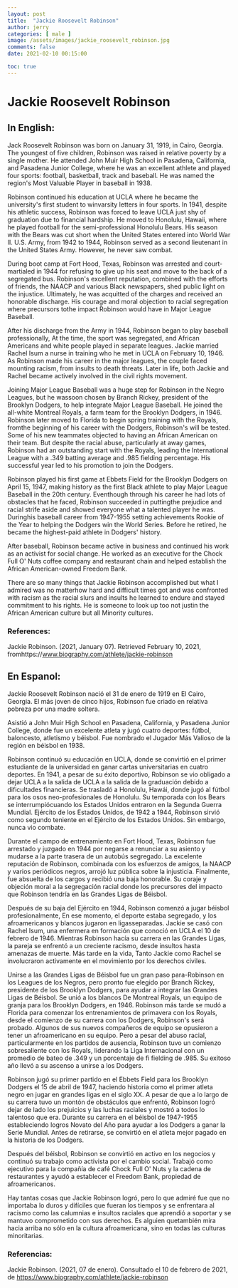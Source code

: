 ```yaml
---
layout: post
title:  "Jackie Roosevelt Robinson"
author: jerry
categories: [ male ]
image: /assets/images/jackie_roosevelt_robinson.jpg
comments: false
date: 2021-02-10 00:15:00

toc: true
---
```

<!-- English Section -->
# Jackie Roosevelt Robinson

## In English:
Jack Roosevelt Robinson was born on January 31, 1919, in Cairo, Georgia. The youngest of five children, Robinson was raised in relative poverty by a single mother. He attended John Muir High School in Pasadena, California, and Pasadena Junior College, where he was an excellent athlete and played four sports: football, basketball, track and baseball. He was named the region's Most Valuable Player in baseball in 1938.

Robinson continued his education at UCLA where he became the university's first student to winvarsity letters in four sports. In 1941, despite his athletic success, Robinson was forced to leave UCLA just shy of graduation due to financial hardship. He moved to Honolulu, Hawaii, where he played football for the semi-professional Honolulu Bears. His season with the Bears was cut short when the United States entered into World War II. U.S. Army, from 1942 to 1944, Robinson served as a second lieutenant in the United States Army. However, he never saw combat. 

During boot camp at Fort Hood, Texas, Robinson was arrested and court-martialed in 1944 for refusing to give up his seat and move to the back of a segregated bus. Robinson's excellent reputation, combined with the efforts of friends, the NAACP and various Black newspapers, shed public light on the injustice. Ultimately, he was acquitted of the charges and received an honorable discharge. His courage and moral objection to racial segregation where precursors tothe impact Robinson would have in Major League Baseball.

After his discharge from the Army in 1944, Robinson began to play baseball professionally, At the time, the sport was segregated, and African Americans and white people played in separate leagues. Jackie married Rachel Isum a nurse in training who he met in UCLA on February 10, 1946. As Robinson made his career in the major leagues, the couple faced mounting racism, from insults to death threats. Later in life, both Jackie and Rachel became actively involved in the civil rights movement.

Joining Major League Baseball was a huge step for Robinson in the Negro Leagues, but he wassoon chosen by Branch Rickey, president of the Brooklyn Dodgers, to help integrate Major League Baseball. He joined the all-white Montreal Royals, a farm team for the Brooklyn Dodgers, in 1946. Robinson later moved to Florida to begin spring training with the Royals, fromthe beginning of his career with the Dodgers, Robinson's will be tested. Some of his new teammates objected to having an African American on their team. But despite the racial abuse, particularly at away games, Robinson had an outstanding start with the Royals, leading the International League with a .349 batting average and .985 fielding percentage. His successful year led to his promotion to join the Dodgers.

Robinson played his first game at Ebbets Field for the Brooklyn Dodgers on April 15, 1947, making history as the first Black athlete to play Major League Baseball in the 20th century. Eventhough through his career he had lots of obstacles that he faced, Robinson succeeded in puttingthe prejudice and racial strife aside and showed everyone what a talented player he was. Duringhis baseball career from 1947-1955 setting achievements Rookie of the Year to helping the Dodgers win the World Series. Before he retired, he became the highest-paid athlete in Dodgers' history. 

After baseball, Robinson became active in business and continued his work as an activist for social change. He worked as an executive for the Chock Full O' Nuts coffee company and restaurant chain and helped establish the African American-owned Freedom Bank. 

There are so many things that Jackie Robinson accomplished but what I admired was no matterhow hard and difficult times got and was confronted with racism as the racial slurs and insults he learned to endure and stayed commitment to his rights. He is someone to look up too not justin the African American culture but all Minority cultures.

### References:
Jackie Robinson. (2021, January 07). Retrieved February 10, 2021, fromhttps://www.biography.com/athlete/jackie-robinson

<!-- Spanish Section -->
## En Espanol:
Jackie Roosevelt Robinson nació el 31 de enero de 1919 en El Cairo, Georgia. El más joven de cinco hijos, Robinson fue criado en relativa pobreza por una madre soltera.

Asistió a John Muir High School en Pasadena, California, y Pasadena Junior College, donde fue un excelente atleta y jugó cuatro deportes: fútbol, baloncesto, atletismo y béisbol. Fue nombrado el Jugador Más Valioso de la región en béisbol en 1938.

Robinson continuó su educación en UCLA, donde se convirtió en el primer estudiante de la universidad en ganar cartas universitarias en cuatro deportes. En 1941, a pesar de su éxito deportivo, Robinson se vio obligado a dejar UCLA a la salida de UCLA a la salida de la graduación debido a dificultades financieras. Se trasladó a Honolulu, Hawái, donde jugó al fútbol para los osos neo-profesionales de Honolulu. Su temporada con los Bears se interrumpiócuando los Estados Unidos entraron en la Segunda Guerra Mundial. Ejército de los Estados Unidos, de 1942 a 1944, Robinson sirvió como segundo teniente en el Ejército de los Estados Unidos. Sin embargo, nunca vio combate. 

Durante el campo de entrenamiento en Fort Hood, Texas, Robinson fue arrestado y juzgado en 1944 por negarse a renunciar a su asiento y mudarse a la parte trasera de un autobús segregado. La excelente reputación de Robinson, combinada con los esfuerzos de amigos, la NAACP y varios periódicos negros, arrojó luz pública sobre la injusticia. Finalmente, fue absuelta de los cargos y recibió una baja honorable. Su coraje y objeción moral a la segregación racial donde los precursores del impacto que Robinson tendría en las Grandes Ligas de Béisbol.

Después de su baja del Ejército en 1944, Robinson comenzó a jugar béisbol profesionalmente, En ese momento, el deporte estaba segregado, y los afroamericanos y blancos jugaron en ligasseparadas. Jackie se casó con Rachel Isum, una enfermera en formación que conoció en UCLA el 10 de febrero de 1946. Mientras Robinson hacía su carrera en las Grandes Ligas, la pareja se enfrentó a un creciente racismo, desde insultos hasta amenazas de muerte. Más tarde en la vida, Tanto Jackie como Rachel se involucraron activamente en el movimiento por los derechos civiles.

Unirse a las Grandes Ligas de Béisbol fue un gran paso para-Robinson en los Leagues de los Negros, pero pronto fue elegido por Branch Rickey, presidente de los Brooklyn Dodgers, para ayudar a integrar las Grandes Ligas de Béisbol. Se unió a los blancos De Montreal Royals, un equipo de granja para los Brooklyn Dodgers, en 1946. Robinson más tarde se mudó a Florida para comenzar los entrenamientos de primavera con los Royals, desde el comienzo de su carrera con los Dodgers, Robinson's será probado. Algunos de sus nuevos compañeros de equipo se opusieron a tener un afroamericano en su equipo. Pero a pesar del abuso racial, particularmente en los partidos de ausencia, Robinson tuvo un comienzo sobresaliente con los Royals, liderando la Liga Internacional con un promedio de bateo de .349 y un porcentaje de fi fielding de .985. Su exitoso año llevó a su ascenso a unirse a los Dodgers.

Robinson jugó su primer partido en el Ebbets Field para los Brooklyn Dodgers el 15 de abril de 1947, haciendo historia como el primer atleta negro en jugar en grandes ligas en el siglo XX. A pesar de que a lo largo de su carrera tuvo un montón de obstáculos que enfrentó, Robinson logró dejar de lado los prejuicios y las luchas raciales y mostró a todos lo talentoso que era. Durante su carrera en el béisbol de 1947-1955 estableciendo logros Novato del Año para ayudar a los Dodgers a ganar la Serie Mundial. Antes de retirarse, se convirtió en el atleta mejor pagado en la historia de los Dodgers.

Después del béisbol, Robinson se convirtió en activo en los negocios y continuó su trabajo como activista por el cambio social. Trabajó como ejecutivo para la compañía de café Chock Full O' Nuts y la cadena de restaurantes y ayudó a establecer el Freedom Bank, propiedad de afroamericanos. 

Hay tantas cosas que Jackie Robinson logró, pero lo que admiré fue que no importaba lo duros y difíciles que fueran los tiempos y se enfrentara al racismo como las calumnias e insultos raciales que aprendió a soportar y se mantuvo comprometido con sus derechos. Es alguien quetambién mira hacia arriba no sólo en la cultura afroamericana, sino en todas las culturas minoritarias.

### Referencias:
Jackie Robinson. (2021, 07 de enero). Consultado el 10 de febrero de 2021, de https://www.biography.com/athlete/jackie-robinson
